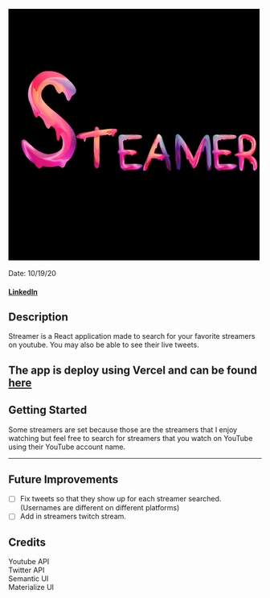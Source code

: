![](public/images/streamer-heading.png)

Date: 10/19/20

#### [LinkedIn](https://www.linkedin.com/in/samueltrahan/)

## Description

Streamer is a React application made to search for your favorite streamers on youtube.  You may also be able to see their live tweets.

The app is deploy using Vercel and can be found [here](https://streamer-g2ts56kxj.vercel.app/)
---

## Getting Started

Some streamers are set because those are the streamers that I enjoy watching but feel free to search for streamers that you watch on YouTube using their YouTube account name.

---

## Future Improvements

- [ ] Fix tweets so that they show up for each streamer searched.(Usernames are different on different platforms)
- [ ] Add in streamers twitch stream.
  
## Credits
Youtube API<br/>
Twitter API<br/>
Semantic UI<br/>
Materialize UI<br/>

